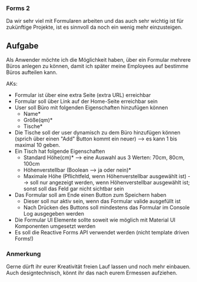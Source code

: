 ### Forms 2

Da wir sehr viel mit Formularen arbeiten und das auch sehr wichtig ist für zukünftige Projekte, ist es sinnvoll da noch ein wenig mehr einzusteigen.

## Aufgabe

Als Anwender möchte ich die Möglichkeit haben, über ein Formular mehrere Büros anlegen zu können, damit ich später meine Employees auf bestimme Büros aufteilen kann.

AKs:
* Formular ist über eine extra Seite (extra URL) erreichbar
* Formular soll über Link auf der Home-Seite erreichbar sein
* User soll Büro mit folgenden Eigenschaften hinzufügen können
  * Name*
  * Größe(qm)*
  * Tische*
* Die Tische soll der user dynamisch zu dem Büro hinzufügen können (sprich über einen "Add" Button kommt ein neuer) --> es kann 1 bis maximal 10 geben.
* Ein Tisch hat folgende Eigenschaften
  * Standard Höhe(cm)* --> eine Auswahl aus 3 Werten: 70cm, 80cm, 100cm
  * Höhenverstellbar (Boolean --> ja oder nein)*
  * Maximale Höhe (Pflichtfeld, wenn Höhenverstellbar ausgewählt ist) --> soll nur angezeigt werden, wenn Höhenverstellbar ausgewählt ist; sonst soll das Feld gar nicht sichtbar sein
* Das Formular soll am Ende einen Button zum Speichern haben
  * Dieser soll nur aktiv sein, wenn das Formular valide ausgefüllt ist
  * Nach Drücken des Buttons soll mindestens das Formular im Console Log ausgegeben werden
* Die Formular UI Elemente sollte soweit wie möglich mit Material UI Komponenten umgesetzt werden
* Es soll die Reactive Forms API verwendet werden (nicht template driven Forms!)

### Anmerkung
Gerne dürft ihr eurer Kreativität freien Lauf lassen und noch mehr einbauen. Auch designtechnisch, könnt ihr das nach eurem Ermessen aufziehen.